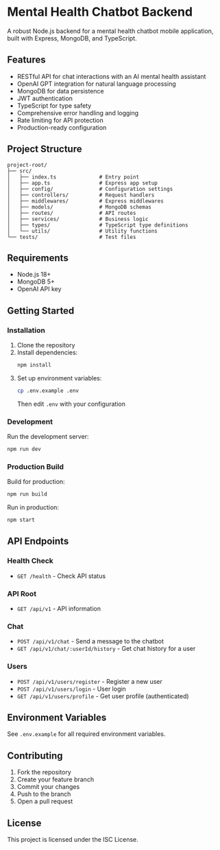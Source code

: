# Mental Health Chatbot Backend

A robust Node.js backend for a mental health chatbot mobile application, built with Express, MongoDB, and TypeScript.

## Features

- RESTful API for chat interactions with an AI mental health assistant
- OpenAI GPT integration for natural language processing
- MongoDB for data persistence
- JWT authentication
- TypeScript for type safety
- Comprehensive error handling and logging
- Rate limiting for API protection
- Production-ready configuration

## Project Structure

```
project-root/
├── src/
│   ├── index.ts              # Entry point
│   ├── app.ts                # Express app setup
│   ├── config/               # Configuration settings
│   ├── controllers/          # Request handlers
│   ├── middlewares/          # Express middlewares
│   ├── models/               # MongoDB schemas
│   ├── routes/               # API routes
│   ├── services/             # Business logic
│   ├── types/                # TypeScript type definitions
│   └── utils/                # Utility functions
└── tests/                    # Test files
```

## Requirements

- Node.js 18+
- MongoDB 5+
- OpenAI API key

## Getting Started

### Installation

1. Clone the repository
2. Install dependencies:
   ```bash
   npm install
   ```
3. Set up environment variables:
   ```bash
   cp .env.example .env
   ```
   Then edit `.env` with your configuration

### Development

Run the development server:

```bash
npm run dev
```

### Production Build

Build for production:

```bash
npm run build
```

Run in production:

```bash
npm start
```

## API Endpoints

### Health Check
- `GET /health` - Check API status

### API Root
- `GET /api/v1` - API information

### Chat
- `POST /api/v1/chat` - Send a message to the chatbot
- `GET /api/v1/chat/:userId/history` - Get chat history for a user

### Users
- `POST /api/v1/users/register` - Register a new user
- `POST /api/v1/users/login` - User login
- `GET /api/v1/users/profile` - Get user profile (authenticated)

## Environment Variables

See `.env.example` for all required environment variables.

## Contributing

1. Fork the repository
2. Create your feature branch
3. Commit your changes
4. Push to the branch
5. Open a pull request

## License

This project is licensed under the ISC License.